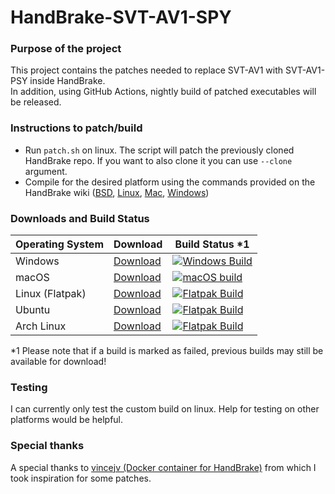 # HandBrake-SVT-AV1-SPY
### Purpose of the project
This project contains the patches needed to replace SVT-AV1 with SVT-AV1-PSY inside HandBrake.\
In addition, using GitHub Actions, nightly build of patched executables will be released.
### Instructions to patch/build
* Run ```patch.sh``` on linux. The script will patch the previously cloned HandBrake repo. If you want to also clone it you can use ```--clone``` argument.
* Compile for the desired platform using the commands provided on the HandBrake wiki ([BSD](https://handbrake.fr/docs/en/latest/developer/build-bsd.html), [Linux](https://handbrake.fr/docs/en/latest/developer/build-linux.html), [Mac](https://handbrake.fr/docs/en/latest/developer/build-mac.html), [Windows](https://handbrake.fr/docs/en/latest/developer/build-windows.html))
### Downloads and Build Status
| Operating System  | Download        | Build Status *1 |
| ----------------- | --------------- | ------------- |
| Windows           | [Download](https://github.com/Nj0be/HandBrake-SVT-AV1-PSY/releases/tag/win) | [![Windows Build](https://github.com/Nj0be/HandBrake-SVT-AV1-PSY/actions/workflows/nightly-win.yml/badge.svg)](https://github.com/Nj0be/HandBrake-SVT-AV1-PSY/actions/workflows/nightly-win.yml)  |
| macOS             | [Download](https://github.com/Nj0be/HandBrake-SVT-AV1-PSY/releases/tag/mac) | [![macOS build](https://github.com/Nj0be/HandBrake-SVT-AV1-PSY/actions/workflows/nightly-mac.yml/badge.svg)](https://github.com/Nj0be/HandBrake-SVT-AV1-PSY/actions/workflows/nightly-mac.yml)  |
| Linux (Flatpak)   | [Download](https://github.com/Nj0be/HandBrake-SVT-AV1-PSY/releases/tag/flatpak) | [![Flatpak Build](https://github.com/Nj0be/HandBrake-SVT-AV1-PSY/actions/workflows/nightly-flatpak.yml/badge.svg)](https://github.com/Nj0be/HandBrake-SVT-AV1-PSY/actions/workflows/nightly-flatpak.yml) |
| Ubuntu            | [Download](https://github.com/Nj0be/HandBrake-SVT-AV1-PSY/releases/tag/ubuntu) | [![Flatpak Build](https://github.com/Nj0be/HandBrake-SVT-AV1-PSY/actions/workflows/nightly-ubuntu.yml/badge.svg)](https://github.com/Nj0be/HandBrake-SVT-AV1-PSY/actions/workflows/nightly-ubuntu.yml) |
| Arch Linux        | [Download](https://github.com/Nj0be/HandBrake-SVT-AV1-PSY/releases/tag/arch) | [![Flatpak Build](https://github.com/Nj0be/HandBrake-SVT-AV1-PSY/actions/workflows/nightly-arch.yml/badge.svg)](https://github.com/Nj0be/HandBrake-SVT-AV1-PSY/actions/workflows/nightly-arch.yml) |

*1 Please note that if a build is marked as failed, previous builds may still be available for download!
### Testing
I can currently only test the custom build on linux. Help for testing on other platforms would be helpful.
### Special thanks
A special thanks to [vincejv (Docker container for HandBrake)](https://github.com/vincejv/docker-handbrake) from which I took inspiration for some patches.

